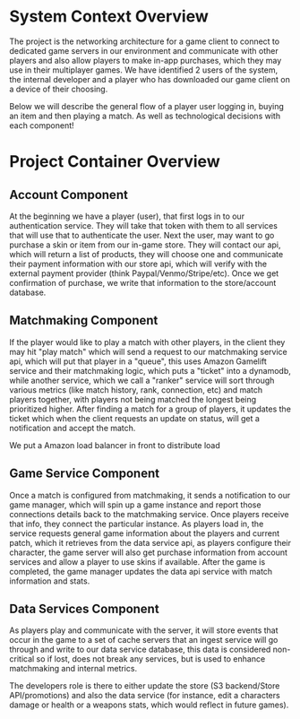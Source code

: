 # System Context Overview

The project is the networking architecture for a game client to connect to dedicated game servers in our environment and communicate with other players and also allow players to make in-app purchases, which they may use in their multiplayer games.  We have identified 2 users of the system, the internal developer and a player who has downloaded our game client on a device of their choosing.  

Below we will describe the general flow of a player user logging in, buying an item and then playing a match.  As well as technological decisions with each component!

# Project Container Overview

## Account Component

At the beginning we have a player (user), that first logs in to our authentication service.  They will take that token with them to all services that  will use that to authenticate the user.  Next the user, may want to go purchase a skin or item from our in-game store.  They will contact our api, which will return a list of products, they will choose one and communicate their payment information with our store api, which will verify with the external payment provider (think Paypal/Venmo/Stripe/etc).  Once we get confirmation of purchase, we write that information to the store/account database.

## Matchmaking Component

If the player would like to play a match with other players, in the client they may hit "play match" which will send a request to our matchmaking service api, which will put that player in a "queue", this uses Amazon Gamelift service and their matchmaking logic, which puts a "ticket" into a dynamodb, while another service, which we call a "ranker" service will sort through various metrics (like match history, rank, connection, etc) and match players together, with players not being matched the longest being prioritized higher.  After finding a match for a group of players, it updates the ticket which when the client requests an update on status, will get a notification and accept the match.  

We put a Amazon load balancer in front to distribute load 

## Game Service Component

Once a match is configured from matchmaking, it sends a notification to our game manager, which will spin up a game instance and report those connections details back to the matchmaking service.  Once players receive that info, they connect the particular instance.  As players load in, the service requests general game information about the players and current patch, which it retrieves from the data service api, as players configure their character, the game server will also get purchase information from account services and allow a player to use skins if available.  After the game is completed, the game manager updates the data api service with match information and stats.

## Data Services Component
As players play and communicate with the server, it will store events that occur in the game to a set of cache servers that an ingest service will go through and write to our data service database, this data is considered non-critical so if lost, does not break any services, but is used to enhance matchmaking and internal metrics.

The developers role is there to either update the store (S3 backend/Store API/promotions) and also the data service (for instance, edit a characters damage or health or a weapons stats, which would reflect in future games).

